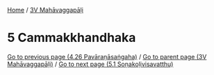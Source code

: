 
[Home](/) / [3V Mahāvaggapāḷi](../3V.md)

# 5 Cammakkhandhaka


[Go to previous page (4.26 Pavāraṇāsaṅgaha)](4/4.26.md) / [Go to parent page (3V Mahāvaggapāḷi)](0.md) / [Go to next page (5.1 Soṇakoḷivisavatthu)](5/5.1.md)


